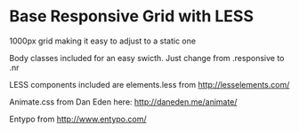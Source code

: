 Base Responsive Grid with LESS
==============================


1000px grid making it easy to adjust to a static one

Body classes included for an easy swicth. Just change from .responsive to .nr

LESS components included are elements.less from http://lesselements.com/ 

Animate.css from Dan Eden here: http://daneden.me/animate/

Entypo from http://www.entypo.com/